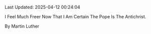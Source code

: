 Last Updated: 2025-04-12 00:24:04

I Feel Much Freer Now That I Am Certain The Pope Is The Antichrist.

By Martin Luther